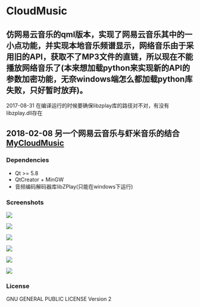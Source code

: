 # CloudMusic
 仿网易云音乐的qml版本，实现了网易云音乐其中的一小点功能，并实现本地音乐频谱显示，网络音乐由于采用旧的API，获取不了MP3文件的直链，所以现在不能播放网络音乐了(本来想加载python来实现新的API的参数加密功能，无奈windows端怎么都加载python库失败，只好暂时放弃)。
 -------------------------------------------------------------------------------------------
 2017-08-31
 在编译运行的时候要确保libzplay库的路径对不对，有没有libzplay.dll存在
 
 2018-02-08
 另一个网易云音乐与虾米音乐的结合[MyCloudMusic](https://github.com/shenjing023/MyCloudMusic)
 -------------------------------------------------------------------------------------------
### Dependencies
- Qt >= 5.8
-  QtCreator + MinGW
-  音频编码解码器库libZPlay(只能在windows下运行)
### Screenshots
![](http://ord6anrvd.bkt.clouddn.com/201706171648_106.png)

![](http://ord6anrvd.bkt.clouddn.com/201706171649_508.png)

![](http://ord6anrvd.bkt.clouddn.com/201706171651_758.png)

![](http://ord6anrvd.bkt.clouddn.com/201706171651_191.png)

![](http://ord6anrvd.bkt.clouddn.com/201706171653_798.png)

![](http://ord6anrvd.bkt.clouddn.com/201706171654_63.png)
### License
GNU GENERAL PUBLIC LICENSE Version 2
